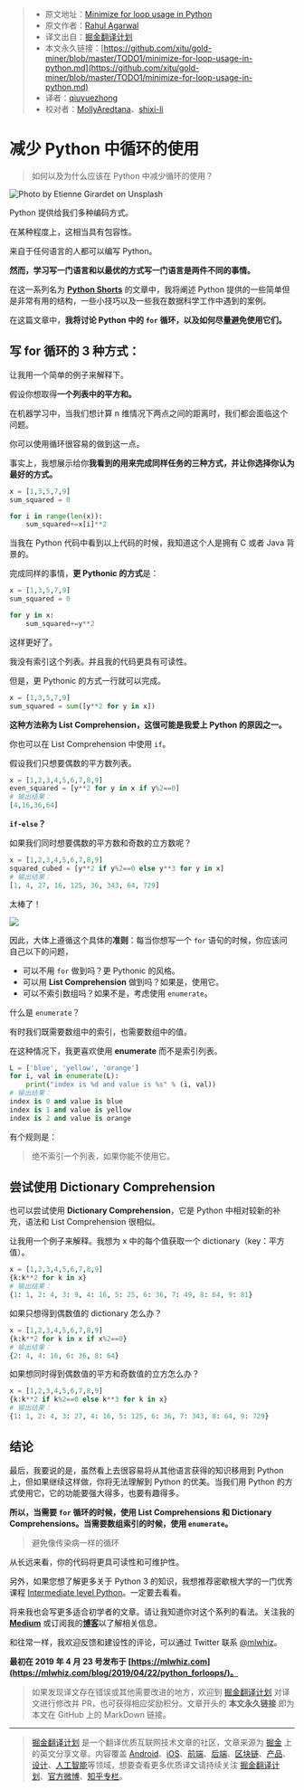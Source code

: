 > * 原文地址：[Minimize for loop usage in Python](https://towardsdatascience.com/minimize-for-loop-usage-in-python-78e3bc42f03f)
> * 原文作者：[Rahul Agarwal](https://medium.com/@rahul_agarwal)
> * 译文出自：[掘金翻译计划](https://github.com/xitu/gold-miner)
> * 本文永久链接：[https://github.com/xitu/gold-miner/blob/master/TODO1/minimize-for-loop-usage-in-python.md](https://github.com/xitu/gold-miner/blob/master/TODO1/minimize-for-loop-usage-in-python.md)
> * 译者：[qiuyuezhong](https://github.com/qiuyuezhong)
> * 校对者：[MollyAredtana](https://github.com/MollyAredtana)、[shixi-li](https://github.com/shixi-li)

# 减少 Python 中循环的使用

> 如何以及为什么应该在 Python 中减少循环的使用？

![Photo by [Etienne Girardet](https://unsplash.com/@etiennegirardet?utm_source=medium&utm_medium=referral) on [Unsplash](https://unsplash.com?utm_source=medium&utm_medium=referral)](https://cdn-images-1.medium.com/max/6528/0*aYSzzvJDJ28kV200)

Python 提供给我们多种编码方式。

在某种程度上，这相当具有包容性。

来自于任何语言的人都可以编写 Python。

**然而，学习写一门语言和以最优的方式写一门语言是两件不同的事情。**

在这一系列名为 [**Python Shorts**](https://bit.ly/2XshreA) 的文章中，我将阐述 Python 提供的一些简单但是非常有用的结构，一些小技巧以及一些我在数据科学工作中遇到的案例。

在这篇文章中，**我将讨论 Python 中的 `for` 循环，以及如何尽量避免使用它们。**

## 写 for 循环的 3 种方式：

让我用一个简单的例子来解释下。

假设你想取得**一个列表中的平方和。**

在机器学习中，当我们想计算 n 维情况下两点之间的距离时，我们都会面临这个问题。

你可以使用循环很容易的做到这一点。

事实上，我想展示给你**我看到的用来完成同样任务的三种方式，并让你选择你认为最好的方式。**

```python
x = [1,3,5,7,9]
sum_squared = 0

for i in range(len(x)):
    sum_squared+=x[i]**2
```

当我在 Python 代码中看到以上代码的时候，我知道这个人是拥有 C 或者 Java 背景的。

完成同样的事情，**更 Pythonic 的方式**是：

```python
x = [1,3,5,7,9]
sum_squared = 0

for y in x:
    sum_squared+=y**2
```

这样更好了。

我没有索引这个列表。并且我的代码更具有可读性。

但是，更 Pythonic 的方式一行就可以完成。

```python
x = [1,3,5,7,9]
sum_squared = sum([y**2 for y in x])
```

**这种方法称为 List Comprehension，这很可能是我爱上 Python 的原因之一。**

你也可以在 List Comprehension 中使用 `if`。

假设我们只想要偶数的平方数列表。

```python
x = [1,2,3,4,5,6,7,8,9]
even_squared = [y**2 for y in x if y%2==0]
# 输出结果：
[4,16,36,64]
```

**`if-else`？**

如果我们同时想要偶数的平方数和奇数的立方数呢？

```python
x = [1,2,3,4,5,6,7,8,9]
squared_cubed = [y**2 if y%2==0 else y**3 for y in x]
# 输出结果：
[1, 4, 27, 16, 125, 36, 343, 64, 729]
```

太棒了！

![](https://cdn-images-1.medium.com/max/2000/0*E3GXaHSrdRSdcikf.png)

因此，大体上遵循这个具体的**准则**：每当你想写一个 `for` 语句的时候，你应该问自己以下的问题，

* 可以不用 `for` 做到吗？更 Pythonic 的风格。
* 可以用 **List Comprehension** 做到吗？如果是，使用它。
* 可以不索引数组吗？如果不是，考虑使用 `enumerate`。

什么是 `enumerate`？

有时我们既需要数组中的索引，也需要数组中的值。

在这种情况下，我更喜欢使用 **enumerate** 而不是索引列表。

```python
L = ['blue', 'yellow', 'orange']
for i, val in enumerate(L):
    print("index is %d and value is %s" % (i, val))
# 输出结果：
index is 0 and value is blue
index is 1 and value is yellow
index is 2 and value is orange
```

有个规则是：

> 绝不索引一个列表，如果你能不使用它。

## 尝试使用 Dictionary Comprehension

也可以尝试使用 **Dictionary Comprehension**，它是 Python 中相对较新的补充，语法和 List Comprehension 很相似。

让我用一个例子来解释。我想为 x 中的每个值获取一个 dictionary（key：平方值）。

```python
x = [1,2,3,4,5,6,7,8,9]
{k:k**2 for k in x}
# 输出结果：
{1: 1, 2: 4, 3: 9, 4: 16, 5: 25, 6: 36, 7: 49, 8: 64, 9: 81}
```

如果只想得到偶数值的 dictionary 怎么办？

```python
x = [1,2,3,4,5,6,7,8,9]
{k:k**2 for k in x if x%2==0}
# 输出结果：
{2: 4, 4: 16, 6: 36, 8: 64}
```

如果想同时得到偶数值的平方和奇数值的立方怎么办？

```python
x = [1,2,3,4,5,6,7,8,9]
{k:k**2 if k%2==0 else k**3 for k in x}
# 输出结果：
{1: 1, 2: 4, 3: 27, 4: 16, 5: 125, 6: 36, 7: 343, 8: 64, 9: 729}
```

## 结论

最后，我要说的是，虽然看上去很容易将从其他语言获得的知识移用到 Python 上，但如果继续这样做，你将无法理解到 Python 的优美。当我们用 Python 的方式使用它，它的功能要强大得多，也要有趣得多。

**所以，当需要 `for` 循环的时候，使用 List Comprehensions 和 Dictionary Comprehensions。当需要数组索引的时候，使用 `enumerate`。**

> 避免像传染病一样的循环

从长远来看，你的代码将更具可读性和可维护性。

另外，如果您想了解更多关于 Python 3 的知识，我想推荐密歇根大学的一门优秀课程 [Intermediate level Python](https://bit.ly/2XshreA)。一定要去看看。

将来我也会写更多适合初学者的文章。请让我知道你对这个系列的看法。关注我的 [**Medium**](https://medium.com/@rahul_agarwal) 或订阅我的[**博客**](https://mlwhiz.com/)以了解相关信息。

和往常一样，我欢迎反馈和建设性的评论，可以通过 Twitter 联系 [@mlwhiz](https://twitter.com/mlwhiz)。

**最初在 2019 年 4 月 23 号发布于 [https://mlwhiz.com](https://mlwhiz.com/blog/2019/04/22/python_forloops/)。**

> 如果发现译文存在错误或其他需要改进的地方，欢迎到 [掘金翻译计划](https://github.com/xitu/gold-miner) 对译文进行修改并 PR，也可获得相应奖励积分。文章开头的 **本文永久链接** 即为本文在 GitHub 上的 MarkDown 链接。

---

> [掘金翻译计划](https://github.com/xitu/gold-miner) 是一个翻译优质互联网技术文章的社区，文章来源为 [掘金](https://juejin.im) 上的英文分享文章。内容覆盖 [Android](https://github.com/xitu/gold-miner#android)、[iOS](https://github.com/xitu/gold-miner#ios)、[前端](https://github.com/xitu/gold-miner#前端)、[后端](https://github.com/xitu/gold-miner#后端)、[区块链](https://github.com/xitu/gold-miner#区块链)、[产品](https://github.com/xitu/gold-miner#产品)、[设计](https://github.com/xitu/gold-miner#设计)、[人工智能](https://github.com/xitu/gold-miner#人工智能)等领域，想要查看更多优质译文请持续关注 [掘金翻译计划](https://github.com/xitu/gold-miner)、[官方微博](http://weibo.com/juejinfanyi)、[知乎专栏](https://zhuanlan.zhihu.com/juejinfanyi)。
